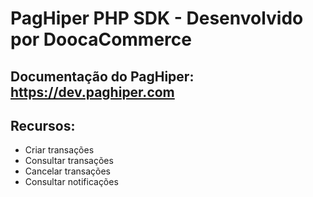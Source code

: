 # PagHiper PHP SDK - Desenvolvido por DoocaCommerce

## Documentação do PagHiper: https://dev.paghiper.com

## Recursos:
* Criar transações
* Consultar transações
* Cancelar transações
* Consultar notificações